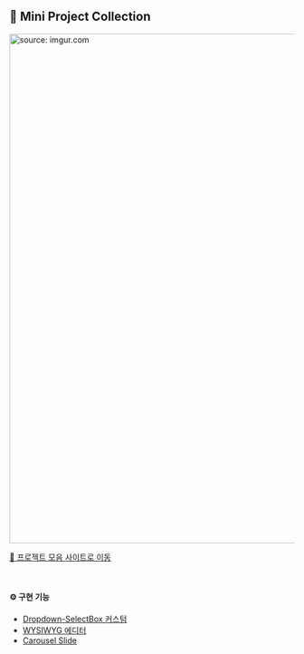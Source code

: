 ## 📌 Mini Project Collection

<a href="https://imgur.com/kJELcQw"><img src="https://i.imgur.com/aasY15A.gif" title="source: imgur.com" width="900"/></a>

<a href="https://mini-project-collection.netlify.app/">🔗 프로젝트 모음 사이트로 이동</a>

<br>

#### ⚙️ 구현 기능
- <a href="https://sooyyoung.github.io/MiniProject/Dropdown-selectbox/">Dropdown-SelectBox 커스텀</a>
- <a href="https://sooyyoung.github.io/MiniProject/WYSIWYG/">WYSIWYG 에디터</a>
- <a href="https://sooyyoung.github.io/MiniProject/carousel/">Carousel Slide</a>
